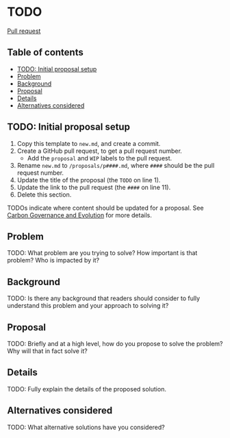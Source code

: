 # TODO

<!--
Part of the Carbon Language project, under the Apache License v2.0 with LLVM
Exceptions. See /LICENSE for license information.
SPDX-License-Identifier: Apache-2.0 WITH LLVM-exception
-->

[Pull request](https://github.com/carbon-language/carbon-lang/pull/####)

## Table of contents

<!-- toc -->

- [TODO: Initial proposal setup](#todo-initial-proposal-setup)
- [Problem](#problem)
- [Background](#background)
- [Proposal](#proposal)
- [Details](#details)
- [Alternatives considered](#alternatives-considered)

<!-- tocstop -->

## TODO: Initial proposal setup

1. Copy this template to `new.md`, and create a commit.
1. Create a GitHub pull request, to get a pull request number.
   - Add the `proposal` and `WIP` labels to the pull request.
1. Rename `new.md` to `/proposals/p####.md`, where `####` should be the pull
   request number.
1. Update the title of the proposal (the `TODO` on line 1).
1. Update the link to the pull request (the `####` on line 11).
1. Delete this section.

TODOs indicate where content should be updated for a proposal. See
[Carbon Governance and Evolution](https://github.com/carbon-language/carbon-lang/blob/master/docs/project/evolution.md)
for more details.

## Problem

TODO: What problem are you trying to solve? How important is that problem? Who
is impacted by it?

## Background

TODO: Is there any background that readers should consider to fully understand
this problem and your approach to solving it?

## Proposal

TODO: Briefly and at a high level, how do you propose to solve the problem? Why
will that in fact solve it?

## Details

TODO: Fully explain the details of the proposed solution.

## Alternatives considered

TODO: What alternative solutions have you considered?

